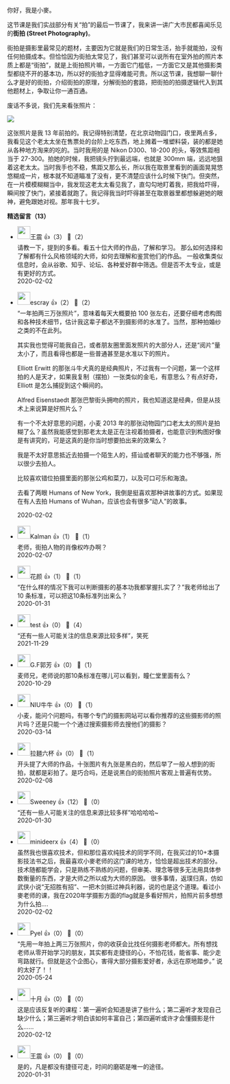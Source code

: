 你好，我是小麥。

这节课是我们实战部分有关“拍”的最后一节课了，我来讲一讲广大市民都喜闻乐见的**街拍 (Street Photography)**。

街拍是摄影里最常见的题材，主要因为它就是我们的日常生活，抬手就能拍，没有任何拍摄成本。但恰恰因为街拍太常见了，我们甚至可以说所有在室外拍的照片本质上都是“街拍”，就是上街拍照片嘛，一方面它门槛低，一方面它又是其他摄影类型都绕不开的基本功，所以好的街拍才显得难能可贵。所以这节课，我想聊一聊什么才是好的街拍，介绍街拍的原理，分解街拍的套路，把街拍的拍摄逻辑代入到其他题材上，争取让你一通百通。

废话不多说，我们先来看张照片：

![](https://static001.geekbang.org/resource/image/ef/f3/ef1313d93e7a4e6f06e7d6d05dc9a8f3.jpg?wh=695%2A463)

这张照片是我 13 年前拍的。我记得特别清楚，在北京动物园门口，夜里两点多，我看见这个老太太坐在售票处的台阶上吃东西，地上摊着一堆塑料袋，装的都是她从各种地方淘来的吃的。当时我用的是 Nikon D300、18-200 的头，等效焦距相当于 27-300。拍她的时候，我把镜头拧到最远端，也就是 300mm 端，远远地狙着这老太太。当时我手也不稳，焦距又那么长，所以我在取景里看到的画面晃晃悠悠糊成一片，根本就不知道瞄准了没有，更不清楚应该什么时候下快门。但突然，在一片模模糊糊当中，我发现这老太太看见我了，直勾勾地盯着我，把我给吓得，瞬间按了快门，紧接着就跑了。我记得我当时吓得甚至在取景器里都想躲避她的眼神，避免跟她对视。那年我十七岁。
<div><strong>精选留言（13）</strong></div><ul>
<li><img src="https://static001.geekbang.org/account/avatar/00/12/3a/48/fbacc564.jpg" width="30px"><span>王震</span> 👍（3） 💬（2）<div>请教一下，提到的多看。看五十位大师的作品，了解和学习。
那么如何选择和了解都有什么风格领域的大师，如何去理解和鉴赏他们的作品。
一般收集类似信息时，会从谷歌、知乎、论坛、各种爱好群中筛选。但是否不太专业，或是有更好的方式。</div>2020-02-02</li><br/><li><img src="https://static001.geekbang.org/account/avatar/00/0f/92/6d/becd841a.jpg" width="30px"><span>escray</span> 👍（2） 💬（2）<div>“一年拍两三万张照片”，意味着每天大概要拍 100 张左右，还要仔细考虑构图和各种技术细节，估计我这辈子都达不到摄影师的水准了。当然，那种拍婚纱之类的不在此列。

其实我也觉得可能我自己，或者朋友圈里面发照片的大部分人，还是“阅片”量太小了，而且看得也都是一些普通甚至是水准以下的照片。

Elliott Erwitt 的那张斗牛犬真的是经典照片，不过我有一个问题，第一个这样拍的人是天才，如果我复制（摆拍）一张类似的金毛，有意思么？有点好奇，Elliott 是怎么捕捉到这个瞬间的。

Alfred Eisenstaedt 那张巴黎街头拥吻的照片，我也知道这是经典，但是从技术上来说算是好照片么？

有一个不太好意思的问题，小麦 2013 年的那张动物园门口老太太的照片是拍糊了么？虽然我能感觉到那老太太是正在注视着拍摄者，也能意识到构图好像是有讲究的，可是这真的是你当时想要拍出来的效果么？

我是不太好意思抵近去拍摄一个陌生人的，搭讪或者聊天的能力也不够强，所以很少去拍人。

比较喜欢错位拍摄里面的那张公鸡和菜刀，以及可口可乐和海浪。

去看了两眼 Humans of New York，我倒是挺喜欢那种讲故事的方式。如果现在有人去拍 Humans of Wuhan，应该也会有很多“动人”的故事。</div>2020-02-02</li><br/><li><img src="https://static001.geekbang.org/account/avatar/00/10/63/0f/991013c7.jpg" width="30px"><span>Kalman</span> 👍（1） 💬（1）<div>老师，街拍人物的肖像权咋办啊？</div>2020-02-07</li><br/><li><img src="https://static001.geekbang.org/account/avatar/00/10/bc/a7/d36843c9.jpg" width="30px"><span>花颜</span> 👍（1） 💬（1）<div>“在什么样的情况下我可以判断摄影的基本功我都掌握扎实了？”我老师给出了 10 条标准，可以把这10条标准列出来么？</div>2020-01-31</li><br/><li><img src="https://static001.geekbang.org/account/avatar/00/10/43/79/18073134.jpg" width="30px"><span>test</span> 👍（0） 💬（4）<div>“还有一些人可能关注的信息来源比较多样”，笑死</div>2021-11-29</li><br/><li><img src="https://static001.geekbang.org/account/avatar/00/1b/62/07/a7e32231.jpg" width="30px"><span>G.F郭芳</span> 👍（0） 💬（1）<div>麦师兄，老师说的那10条标准在哪儿可以看到，瞳仁堂里面有么？</div>2020-10-29</li><br/><li><img src="https://static001.geekbang.org/account/avatar/00/1b/9d/58/52eeb2d1.jpg" width="30px"><span>NIU牛牛</span> 👍（0） 💬（1）<div>小麦，能问个问题吗，有哪个专门的摄影网站可以看你推荐的这些摄影师的照片吗？还是只能一个个通过搜索摄影师去搜他们的摄影？</div>2020-03-14</li><br/><li><img src="https://static001.geekbang.org/account/avatar/00/0f/94/34/64972919.jpg" width="30px"><span>拉麺六杯</span> 👍（0） 💬（1）<div>开头提了大师的作品，十张图片有九张是黑白的，然后举了一般人想到的街拍，就都是彩拍了。是巧合吗，还是说黑白的街拍照片客观上普遍有优势。</div>2020-02-08</li><br/><li><img src="https://static001.geekbang.org/account/avatar/00/11/8e/60/4cbd0e62.jpg" width="30px"><span>Sweeney</span> 👍（12） 💬（0）<div>“还有一些人可能关注的信息来源比较多样”哈哈哈哈~</div>2020-01-30</li><br/><li><img src="https://static001.geekbang.org/account/avatar/00/10/10/f1/a9bb2667.jpg" width="30px"><span>minideerx</span> 👍（4） 💬（0）<div>虽然我也很喜欢技术，但和那位喜欢纯技术的同学不同，在我买过的10+本摄影技法书之后，我最喜欢小麥老师的这门课的地方，恰恰是超出技术的部分。技术随都能学会，只是熟练不熟练的问题，但审美、理念等很多无法用具体参数衡量的东西，才是大师之所以成为大师的原因。
很多事情，返璞归真，仿如武侠小说“无招胜有招”、一把木剑抵过神兵利器，说的也是这个道理。看过小麥老师的课，我在2020年学摄影方面的flag就是多看好照片，拍照片前多想想为什么拍....</div>2020-02-02</li><br/><li><img src="https://static001.geekbang.org/account/avatar/00/0f/43/65/bf57c323.jpg" width="30px"><span>Pyel</span> 👍（0） 💬（0）<div>“先用一年拍上两三万张照片，你的收获会比找任何摄影老师都大。所有想找老师从零开始学习的朋友，其实都有走捷径的心，不怕花钱，能省事、能少走弯路就行。但就是这个企图心，害得大部分摄影爱好者，永远在原地踏步。”
说的太好了！！</div>2020-05-24</li><br/><li><img src="https://static001.geekbang.org/account/avatar/00/1b/66/f6/d41bafa6.jpg" width="30px"><span>十月</span> 👍（0） 💬（0）<div>这是应该反复听的课程：第一遍听会知道是讲了些什么；第二遍听才发现自己缺少什么；第三遍听才明白该如何丰富自己；第四遍听或许才会懂摄影是什么......</div>2020-02-12</li><br/><li><img src="https://static001.geekbang.org/account/avatar/00/12/3a/48/fbacc564.jpg" width="30px"><span>王震</span> 👍（0） 💬（0）<div>是的，凡是都没有捷径可走，时间的磨砺是唯一的途径。</div>2020-01-31</li><br/>
</ul>
